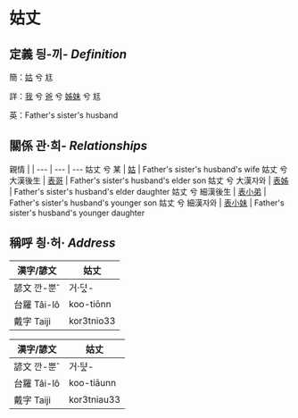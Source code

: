 # 姑丈
## 定義 딍-끼- _Definition_
簡：[姑](member12.md) 兮 尪

詳：[我](member1.md) 兮 [爸](member2.md) 兮 [姊妹](member12.md) 兮 尪

英：Father's sister's husband

## 關係 관·희- _Relationships_

親情 | | 
--- | --- | --- 
姑丈 兮 某 | [姑](member12.md) | Father's sister's husband's wife
姑丈 兮 大漢後生 | [表哥](member39.md) | Father's sister's husband's elder son
姑丈 兮 大漢자와 | [表姊](member40.md) | Father's sister's husband's elder daughter
姑丈 兮 細漢後生 | [表小弟](member41.md) | Father's sister's husband's younger son
姑丈 兮 細漢자와 | [表小妹](member42.md) | Father's sister's husband's younger daughter


## 稱呼 칑·허· _Address_

漢字/諺文 | 姑丈
--- | ---
諺文 깐-뿐ˆ | 거·뎌ᇫ-
台羅 Tâi-lô | koo-tiōnn
戴字 Taiji | kor3tnio33


漢字/諺文 | 姑丈
--- | ---
諺文 깐-뿐ˆ | 거·ᄃᆤᇫ-
台羅 Tâi-lô | koo-tiāunn
戴字 Taiji | kor3tniau33


